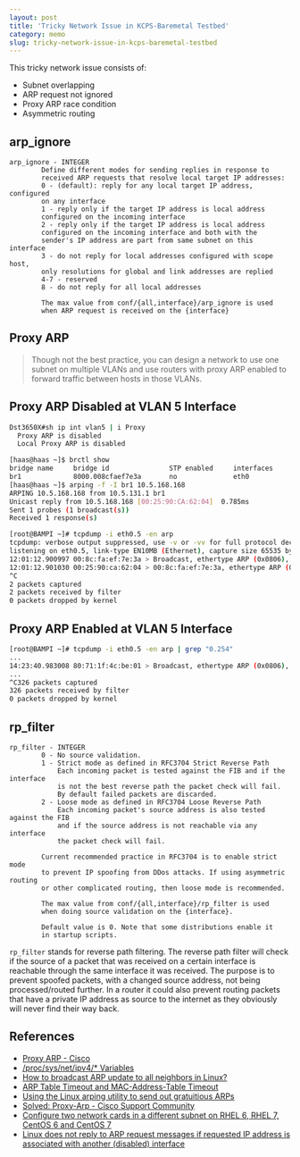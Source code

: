 ```yaml
---
layout: post
title: 'Tricky Network Issue in KCPS-Baremetal Testbed'
category: memo
slug: tricky-network-issue-in-kcps-baremetal-testbed
---
```

This tricky network issue consists of:

-  Subnet overlapping
-  ARP request not ignored
-  Proxy ARP race condition
-  Asymmetric routing

## arp_ignore

```text
arp_ignore - INTEGER
        Define different modes for sending replies in response to
        received ARP requests that resolve local target IP addresses:
        0 - (default): reply for any local target IP address, configured
        on any interface
        1 - reply only if the target IP address is local address
        configured on the incoming interface
        2 - reply only if the target IP address is local address
        configured on the incoming interface and both with the
        sender's IP address are part from same subnet on this interface
        3 - do not reply for local addresses configured with scope host,
        only resolutions for global and link addresses are replied
        4-7 - reserved
        8 - do not reply for all local addresses

        The max value from conf/{all,interface}/arp_ignore is used
        when ARP request is received on the {interface}
```

## Proxy ARP

> Though not the best practice, you can design a network to use one subnet on
> multiple VLANs and use routers with proxy ARP enabled to forward traffic
> between hosts in those VLANs.

## Proxy ARP Disabled at VLAN 5 Interface

```bash
Dst3650X#sh ip int vlan5 | i Proxy
  Proxy ARP is disabled
  Local Proxy ARP is disabled
```

```bash
[haas@haas ~]$ brctl show
bridge name     bridge id               STP enabled     interfaces
br1             8000.008cfaef7e3a       no              eth0
[haas@haas ~]$ arping -f -I br1 10.5.168.168
ARPING 10.5.168.168 from 10.5.131.1 br1
Unicast reply from 10.5.168.168 [00:25:90:CA:62:04]  0.785ms
Sent 1 probes (1 broadcast(s))
Received 1 response(s)
```

```bash
[root@BAMPI ~]# tcpdump -i eth0.5 -en arp
tcpdump: verbose output suppressed, use -v or -vv for full protocol decode
listening on eth0.5, link-type EN10MB (Ethernet), capture size 65535 bytes
12:01:12.900997 00:8c:fa:ef:7e:3a > Broadcast, ethertype ARP (0x0806), length 60: Request who-has 10.5.168.168 (Broadcast) tell 10.5.131.1, length 46
12:01:12.901030 00:25:90:ca:62:04 > 00:8c:fa:ef:7e:3a, ethertype ARP (0x0806), length 42: Reply 10.5.168.168 is-at 00:25:90:ca:62:04, length 28
^C
2 packets captured
2 packets received by filter
0 packets dropped by kernel
```

## Proxy ARP Enabled at VLAN 5 Interface

```bash
[root@BAMPI ~]# tcpdump -i eth0.5 -en arp | grep "0.254"
...
14:23:40.983008 80:71:1f:4c:be:01 > Broadcast, ethertype ARP (0x0806), length 60: Request who-has 10.5.1.20 tell 10.5.0.254, length 46
...
^C326 packets captured
326 packets received by filter
0 packets dropped by kernel
```

## rp_filter

```text
rp_filter - INTEGER
        0 - No source validation.
        1 - Strict mode as defined in RFC3704 Strict Reverse Path
            Each incoming packet is tested against the FIB and if the interface
            is not the best reverse path the packet check will fail.
            By default failed packets are discarded.
        2 - Loose mode as defined in RFC3704 Loose Reverse Path
            Each incoming packet's source address is also tested against the FIB
            and if the source address is not reachable via any interface
            the packet check will fail.

        Current recommended practice in RFC3704 is to enable strict mode
        to prevent IP spoofing from DDos attacks. If using asymmetric routing
        or other complicated routing, then loose mode is recommended.

        The max value from conf/{all,interface}/rp_filter is used
        when doing source validation on the {interface}.

        Default value is 0. Note that some distributions enable it
        in startup scripts.
```

`rp_filter` stands for reverse path filtering. The reverse path filter will
check if the source of a packet that was received on a certain interface is
reachable through the same interface it was received. The purpose is to prevent
spoofed packets, with a changed source address, not being processed/routed
further. In a router it could also prevent routing packets that have a private
IP address as source to the internet as they obviously will never find their way
back.

## References

-  [Proxy ARP - Cisco](https://www.cisco.com/c/en/us/support/docs/ip/dynamic-address-allocation-resolution/13718-5.html)
-  [/proc/sys/net/ipv4/* Variables](https://www.kernel.org/doc/Documentation/networking/ip-sysctl.txt)
-  [How to broadcast ARP update to all neighbors in Linux?](https://serverfault.com/questions/175803/how-to-broadcast-arp-update-to-all-neighbors-in-linux/175806)
-  [ARP Table Timeout and MAC-Address-Table Timeout](https://learningnetwork.cisco.com/thread/2450)
-  [Using the Linux arping utility to send out gratuitious ARPs](https://prefetch.net/blog/2011/03/26/using-the-linux-arping-utility-to-send-out-gratuitious-arps/)
-  [Solved: Proxy-Arp - Cisco Support Community](https://supportforums.cisco.com/t5/wan-routing-and-switching/proxy-arp/td-p/1560798)
-  [Configure two network cards in a different subnet on RHEL 6, RHEL 7, CentOS
   6 and CentOS 7](http://jensd.be/468/linux/two-network-cards-rp_filter)
-  [Linux does not reply to ARP request messages if requested IP address is
   associated with another (disabled)
   interface](https://unix.stackexchange.com/questions/205708/linux-does-not-reply-to-arp-request-messages-if-requested-ip-address-is-associat)
